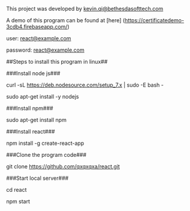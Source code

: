 This project was developed by kevin.qi@bethesdasofttech.com

A demo of this program can be found at [here] (https://certificatedemo-3cdb4.firebaseapp.com/)

user: react@example.com

password: react@example.com

##Steps to install this program in linux##

###Install node js###

curl -sL https://deb.nodesource.com/setup_7.x | sudo -E bash -

sudo apt-get install -y nodejs

###Install npm###

sudo apt-get install npm

###Install react###

npm install -g create-react-app

###Clone the program code###

git clone https://github.com/qxqxqxa/react.git

###Start local server###

cd react

npm start
